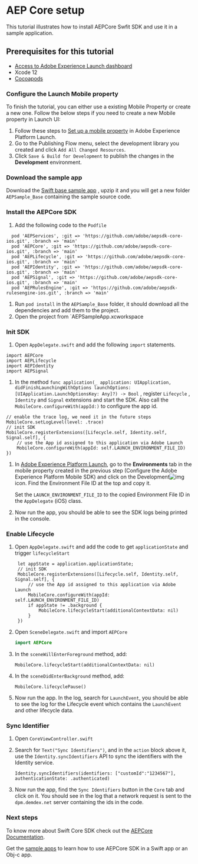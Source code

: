 # AEP Core setup

This tutorial illustrates how to install AEPCore Swfit SDK and use it in a sample application.

## Prerequisites for this tutorial

* [Access to Adobe Experience Launch dashboard](https://launch.adobe.com/)
* Xcode 12
* [Cocoapods](https://cocoapods.org/)

### Configure the Launch Mobile property

To finish the tutorial, you can either use a existing Mobile Property or create a new one. Follow the below steps if you need to create a new Mobile property in Launch UI:

1. Follow these steps to [Set up a mobile property](https://aep-sdks.gitbook.io/docs/getting-started/create-a-mobile-property) in Adobe Experience Platform Launch.
2. Go to the Publishing Flow menu, select the development library you created and click `Add All Changed Resources`.
3. Click `Save & Build for Development` to publish the changes in the **Development** environment.

### Download the sample app

Download the [Swift base sample app](https://github.com/adobe/aepsdk-sample-app-ios/releases/download/1.0.0-beta.1/AEPSample_Base.zip) , upzip it and you will get a new folder `AEPSample_Base` containing the sample source code.

### Install the AEPCore SDK

1. Add the following code to the `Podfile`

```text
  pod 'AEPServices', :git => 'https://github.com/adobe/aepsdk-core-ios.git', :branch => 'main'
  pod 'AEPCore', :git => 'https://github.com/adobe/aepsdk-core-ios.git', :branch => 'main'
  pod 'AEPLifecycle', :git => 'https://github.com/adobe/aepsdk-core-ios.git', :branch => 'main'
  pod 'AEPIdentity', :git => 'https://github.com/adobe/aepsdk-core-ios.git', :branch => 'main'
  pod 'AEPSignal', :git => 'https://github.com/adobe/aepsdk-core-ios.git', :branch => 'main'
  pod 'AEPRulesEngine', :git => 'https://github.com/adobe/aepsdk-rulesengine-ios.git', :branch => 'main'
```

1. Run `pod install` in the `AEPSample_Base` folder, it should download all the dependencies and add them to the project.
2. Open the project from \`AEPSampleApp.xcworkspace

### Init SDK

1. Open `AppDelegate.swift` and add the following `import` statements.

```text
import AEPCore
import AEPLifecycle
import AEPIdentity
import AEPSignal
```

1. In the method `func application(_ application: UIApplication, didFinishLaunchingWithOptions launchOptions: [UIApplication.LaunchOptionsKey: Any]?) -> Bool` , register `Lifecycle` , `Identity` and `Signal` extensions and start the SDK. Also call the `MobileCore.configureWith(appId:)` to configure the app id. 

```text
// enable the trace log, we need it in the future steps
MobileCore.setLogLevel(level: .trace)
// init SDK
MobileCore.registerExtensions([Lifecycle.self, Identity.self, Signal.self], {
    // use the App id assigned to this application via Adobe Launch
    MobileCore.configureWith(appId: self.LAUNCH_ENVIRONMENT_FILE_ID)
})
```

1. In [Adobe Experience Platform Launch](https://experience.adobe.com/launch), go to the **Environments** tab in the mobile property created in the previous step \(Configure the Adobe Experience Platform Mobile SDK\) and click on the Development![img](https://firebasestorage.googleapis.com/v0/b/gitbook-28427.appspot.com/o/assets%2F-Lf1Mc1caFdNCK_mBwhe%2F-Lf1N06T8hdv0-r5jPPN%2F-Lf1N3-ofPO9fLFT1edw%2Fscreen-shot-2018-10-18-at-11.22.17-am.png?generation=1558039279051937&alt=media)icon. Find the Environment File ID at the top and copy it.

   Set the `LAUNCH_ENVIRONMENT_FILE_ID` to the copied Environment File ID in the `AppDelegate` \(iOS\) class.

2. Now run the app, you should be able to see the SDK logs being printed in the console.

### Enable Lifecycle

1. Open `AppDelegate.swift` and add the code to get `applicationState` and trigger `lifecycleStart`

   ```text
    let appState = application.applicationState;
    // init SDK
    MobileCore.registerExtensions([Lifecycle.self, Identity.self, Signal.self], {
        // use the App id assigned to this application via Adobe Launch
        MobileCore.configureWith(appId: self.LAUNCH_ENVIRONMENT_FILE_ID)
        if appState != .background {
            MobileCore.lifecycleStart(additionalContextData: nil)
        }
    })
   ```

2. Open `SceneDelegate.swift` and import `AEPCore`

   ```swift
   import AEPCore
   ```

3. In the `sceneWillEnterForeground` method, add:

   ```text
   MobileCore.lifecycleStart(additionalContextData: nil)
   ```

4. In the `sceneDidEnterBackground` method, add:

   ```text
   MobileCore.lifecyclePause()
   ```

5. Now run the app. In the log, search for `LaunchEvent`, you should be able to see the log for the Lifecycle event which contains the `LaunchEvent` and other lifecycle data.

### Sync Identifier

1. Open `CoreViewController.swift`
2. Search for `Text("Sync Identifiers")`, and in the `action` block above it, use the `Identity.syncIdentifiers` API to sync the identifiers with the Identity service.

   ```text
   Identity.syncIdentifiers(identifiers: ["customId":"1234567"], authenticationState: .authenticated)
   ```

3. Now run the app, find the `Sync Identifiers` button in the `Core` tab and click on it. You should see in the log that a network request is sent to the `dpm.demdex.net` server containing the ids in the code.

### Next steps

To know more about Swift Core SDK check out the [AEPCore Documentation](https://github.com/adobe/aepsdk-core-ios/tree/dev/Documentation).

Get the [sample apps](https://github.com/adobe/aepsdk-sample-app-ios) to learn how to use AEPCore SDK in a Swift app or an Obj-c app.

